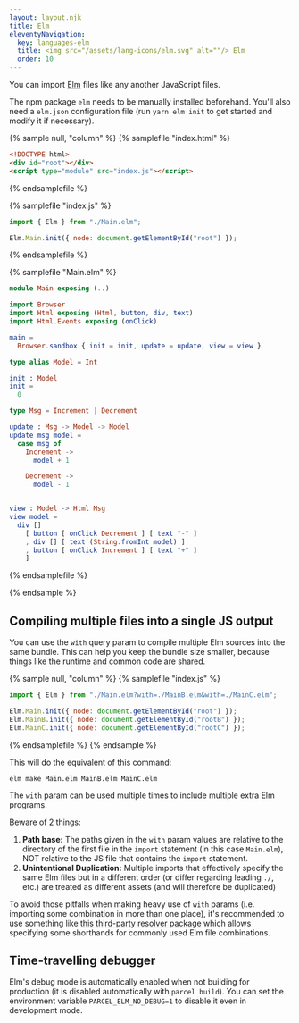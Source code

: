 ```yaml
---
layout: layout.njk
title: Elm
eleventyNavigation:
  key: languages-elm
  title: <img src="/assets/lang-icons/elm.svg" alt=""/> Elm
  order: 10
---
```


You can import [Elm](https://elm-lang.org/) files like any another JavaScript files.

The npm package `elm` needs to be manually installed beforehand. You'll also need a `elm.json` configuration file (run `yarn elm init` to get started and modify it if necessary).

{% sample null, "column" %}
{% samplefile "index.html" %}

```html
<!DOCTYPE html>
<div id="root"></div>
<script type="module" src="index.js"></script>
```

{% endsamplefile %}

{% samplefile "index.js" %}

```js
import { Elm } from "./Main.elm";

Elm.Main.init({ node: document.getElementById("root") });
```

{% endsamplefile %}

{% samplefile "Main.elm" %}

```elm
module Main exposing (..)

import Browser
import Html exposing (Html, button, div, text)
import Html.Events exposing (onClick)

main =
  Browser.sandbox { init = init, update = update, view = view }

type alias Model = Int

init : Model
init =
  0

type Msg = Increment | Decrement

update : Msg -> Model -> Model
update msg model =
  case msg of
    Increment ->
      model + 1

    Decrement ->
      model - 1


view : Model -> Html Msg
view model =
  div []
    [ button [ onClick Decrement ] [ text "-" ]
    , div [] [ text (String.fromInt model) ]
    , button [ onClick Increment ] [ text "+" ]
    ]
```

{% endsamplefile %}

{% endsample %}

## Compiling multiple files into a single JS output

You can use the `with` query param to compile multiple Elm sources into the same bundle. This can help you keep the bundle size smaller, because things like the runtime and common code are shared.

{% sample null, "column" %}
{% samplefile "index.js" %}

```js
import { Elm } from "./Main.elm?with=./MainB.elm&with=./MainC.elm";

Elm.Main.init({ node: document.getElementById("root") });
Elm.MainB.init({ node: document.getElementById("rootB") });
Elm.MainC.init({ node: document.getElementById("rootC") });
```

{% endsamplefile %}
{% endsample %}

This will do the equivalent of this command:

```
elm make Main.elm MainB.elm MainC.elm
```

The `with` param can be used multiple times to include multiple extra Elm programs.

Beware of 2 things:

1. **Path base:** The paths given in the `with` param values are relative to the directory of the first file in the `import` statement (in this case `Main.elm`), NOT relative to the JS file that contains the `import` statement.
2. **Unintentional Duplication:** Multiple imports that effectively specify the same Elm files but in a different order (or differ regarding leading `./`, etc.) are treated as different assets (and will therefore be duplicated)

To avoid those pitfalls when making heavy use of `with` params (i.e. importing some combination in more than one place), it's recommended to use something like [this third-party resolver package](https://www.npmjs.com/package/parcel-resolver-elm-bundle) which allows specifying some shorthands for commonly used Elm file combinations.

## Time-travelling debugger

Elm's debug mode is automatically enabled when not building for production (it is disabled automatically with `parcel build`). You can set the environment variable `PARCEL_ELM_NO_DEBUG=1` to disable it even in development mode.
